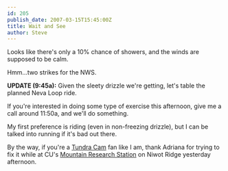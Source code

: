 ```yaml
---
id: 205
publish_date: 2007-03-15T15:45:00Z
title: Wait and See
author: Steve
---
```

Looks like there's only a 10% chance of showers, and the winds are supposed to be calm.

Hmm...two strikes for the NWS.

**UPDATE (9:45a):** Given the sleety drizzle we're getting, let's table the planned Neva Loop ride.

If you're interested in doing some type of exercise this afternoon, give me a call around 11:50a, and we'll do something.

My first preference is riding (even in non-freezing drizzle), but I can be talked into running if it's bad out there.

By the way, if you're a [Tundra Cam](http://instaar.colorado.edu/tundracam/index.php) fan like I am, thank Adriana for trying to fix it while at CU's [Mountain Research Station](http://www.colorado.edu/mrs/) on Niwot Ridge yesterday afternoon.